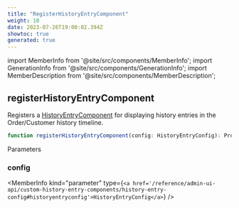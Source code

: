 ```yaml
---
title: "RegisterHistoryEntryComponent"
weight: 10
date: 2023-07-26T19:00:02.394Z
showtoc: true
generated: true
---
```

<!-- This file was generated from the Vendure source. Do not modify. Instead, re-run the "docs:build" script -->
import MemberInfo from '@site/src/components/MemberInfo';
import GenerationInfo from '@site/src/components/GenerationInfo';
import MemberDescription from '@site/src/components/MemberDescription';


## registerHistoryEntryComponent

<GenerationInfo sourceFile="packages/admin-ui/src/lib/core/src/providers/custom-history-entry-component/history-entry-component.service.ts" sourceLine="13" packageName="@vendure/admin-ui" since="1.9.0" />

Registers a <a href='/reference/admin-ui-api/custom-history-entry-components/history-entry-component#historyentrycomponent'>HistoryEntryComponent</a> for displaying history entries in the Order/Customer
history timeline.

```ts title="Signature"
function registerHistoryEntryComponent(config: HistoryEntryConfig): Provider
```
Parameters

### config

<MemberInfo kind="parameter" type={`<a href='/reference/admin-ui-api/custom-history-entry-components/history-entry-config#historyentryconfig'>HistoryEntryConfig</a>`} />

